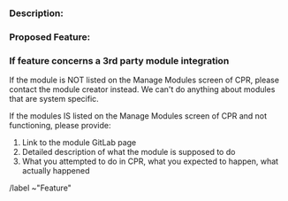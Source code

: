 ### Description:

### Proposed Feature:

### If feature concerns a 3rd party module integration
If the module is NOT listed on the Manage Modules screen of CPR, please contact the module
creator instead.  We can't do anything about modules that are system specific.

If the modules IS listed on the Manage Modules screen of CPR and not functioning, please provide:

1. Link to the module GitLab page
2. Detailed description of what the module is supposed to do
3. What you attempted to do in CPR, what you expected to happen, what actually happened

/label ~"Feature"